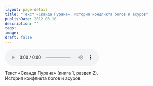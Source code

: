 ```yaml
---
layout: page-detail
title: "Текст «Сканда Пурана». История конфликта богов и асуров"
publishDate: 2012.03.10
description: ""
tags:
image:
draft: false
---
```


<audio title="2012.03.10 - Текст «Сканда Пурана». История конфликта богов и асуров.mp3" src="/upload/iblock/ce4/ce45342199b242c73a9e854008deac29.mp3" controls=""></audio>

 Текст «Сканда Пурана» (книга 1, раздел 2).   
 История конфликта богов и асуров.  

  

